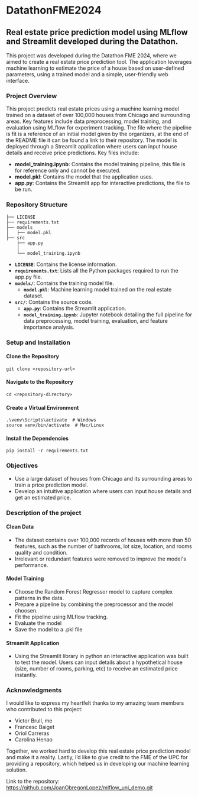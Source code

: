 # DatathonFME2024
## Real estate price prediction model using MLflow and Streamlit developed during the Datathon.

This project was developed during the Datathon FME 2024, where we aimed to create a real estate price prediction tool. The application leverages machine learning to estimate the price of a house based on user-defined parameters, using a trained model and a simple, user-friendly web interface.

### Project Overview

This project predicts real estate prices using a machine learning model trained on a dataset of over 100,000 houses from Chicago and surrounding areas. Key features include data preprocessing, model training, and evaluation using MLflow for experiment tracking. The file where the pipeline is fit is a reference of an initial model given by the organizers, at the end of the README file it can be found a link to their repository. The model is deployed through a Streamlit application where users can input house details and receive price predictions. Key files include:
- **model_training.ipynb**: Contains the model training pipeline, this file is for reference only and cannot be executed.
- **model.pkl**: Contains the model that the application uses.
- **app.py**: Contains the Streamlit app for interactive predictions, the file to be run.

### Repository Structure

```plaintext
├── LICENSE
├── requirements.txt
├── models
│   ├── model.pkl
├── src
    ├── app.py
    │   
    └── model_training.ipynb
```
- **`LICENSE`**: Contains the license information.
- **`requirements.txt`**: Lists all the Python packages required to run the app.py file.
- **`models/`**: Contains the training model file.
  - **`model.pkl`**: Machine learning model trained on the real estate dataset.
- **`src/`**: Contains the source code.
  - **`app.py`**: Contains the Streamlit application.
  - **`model_training.ipynb`**: Jupyter notebook detailing the full pipeline for data preprocessing, model training, evaluation, and feature importance analysis.

### Setup and Installation

#### Clone the Repository
```plaintext
git clone <repository-url>
```
#### Navigate to the Repository
```plaintext
cd <repository-directory>
```
#### Create a Virtual Environment
```plaintext
.\venv\Scripts\activate  # Windows
source venv/bin/activate  # Mac/Linux
```
#### Install the Dependencies
```plaintext
pip install -r requirements.txt
```

### Objectives
- Use a large dataset of houses from Chicago and its surrounding areas to train a price prediction model.
- Develop an intuitive application where users can input house details and get an estimated price.

### Description of the project

#### Clean Data
- The dataset contains over 100,000 records of houses with more than 50 features, such as the number of bathrooms, lot size, location, and rooms quality and condition.
- Irrelevant or redundant features were removed to improve the model's performance.

#### Model Training
- Choose the Random Forest Regressor model to capture complex patterns in the data.
- Prepare a pipeline by combining the preprocessor and the model choosen.
- Fit the pipeline using MLflow tracking.
- Evaluate the model
- Save the model to a .pkl file

#### Streamlit Application
- Using the Streamlit library in python an interactive application was built to test the model. Users can input details about a hypothetical house (size, number of rooms, parking, etc) to receive an estimated price instantly.

### Acknowledgments
I would like to express my heartfelt thanks to my amazing team members who contributed to this project:
- Víctor Brull, me
- Francesc Baiget 
- Oriol Carreras
- Carolina Henao

Together, we worked hard to develop this real estate price prediction model and make it a reality.
Lastly, I’d like to give credit to the FME of the UPC for providing a repository, which helped us in developing our machine learning solution.

Link to the repository: https://github.com/JoanObregonLopez/mlflow_uni_demo.git


